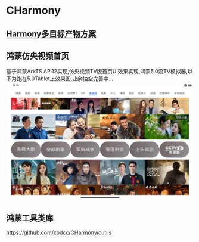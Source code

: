 # CHarmony
## [Harmony多目标产物方案](demo/README.md)
## 鸿蒙仿央视频首页
基于鸿蒙ArkTS API12实现,仿央视频TV版首页UI效果实现,鸿蒙5.0没TV模拟器,以下为跑在5.0Tablet上效果图,业余抽空完善中...
![首页电视剧tab效果图](https://github.com/xbdcc/CHarmony/blob/main/xbd/images/ysp_home_video_screen.jpeg)  
## 鸿蒙工具类库
https://github.com/xbdcc/CHarmony/cutils
